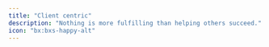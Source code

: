 ```yaml
---
title: "Client centric"
description: "Nothing is more fulfilling than helping others succeed."
icon: "bx:bxs-happy-alt"
---
```

